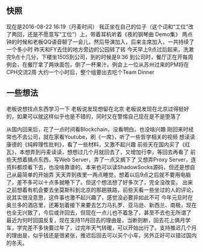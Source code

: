 ## 快照

现在是2016-08-22 16:19（丹麦时间）
我正坐在自己的位子（这个词和“工位”改了两回，还是不愿意写“工位”）上，带着耳机听着《夜的钢琴曲 Demo集》
两点钟的时候和老板QQ语音聊了一会儿，然后导演加入，后来主席加入，一共持续了一个多小时
昨天和FY去住的地方旁边的公园转了转
今天早上9点过后起来，洗漱完9点十几分，下楼坐150S到公司，到的时候是9:36
到公司时，餐厅正在开每周例会，在餐厅拿了两块面包，倒了一杯果汁。例会上一位从苏州过来的PM将在CPH交流2周
大约一个小时后，整个组要出去吃个Team Dinner

## 一些想法

老板说想找点东西学习一下
老板说发现想留在北京
老板说发现在北京过得挺好的，如果可以就这样似乎也是不错的，同时又在警惕自己现在是不是堕落了

从国内回来后，花了一点时间看Blockchain，没看明白，也没啥兴趣
刚回来时经常也不去公司，就在家看Youtube，刷《一席》，听了一些哲学相关的视频
想读读康德的《纯粹理性批判》，看了一些材料，又激不起兴趣
前些天在国内买了《红瓦》，本想弄到丹麦读读，想想过几个月就回去了，又增加行李，等回去再看了
前些天想着搞点东西，写Web Server，弄了一点又搁下了
又想弄Proxy Server，连资料都烦看下去，也没啥靠谱的。本来也可以读ShadowSocks源码，但还是想自己从最简单的开始弄
天天弄到夜里一两点睡觉，想着以后9点之后就不要用电脑了，差不多可以十点多就睡下了。但这个想法想了好多次了，完全没改变。
出来之前想着有机会要去坐莫斯科到北京的那趟铁路，前些天看一些坐过的人的评论，说其实很没意思，这件事也激不起兴趣了，感觉没必要非如此不可
今年元旦时在奥兰多的酒店里，还筹划着接下来要去乞力马扎罗、亚马逊、新西兰、南极，现在也全无兴致了，今后或许回去，但现在一点儿也不着急了，甚至不去也无所谓了
最近为何时回国反复，现在支持11月回去的理由是，当断则断，回去花上俩月学车，学完差不多快要过年了，过完年天气转暖，可以开始出行了。支持推迟几个月的理由是，似乎钱还是很紧张，推迟后回去可以买个小车，另外正好可以错过国内的冬天。










